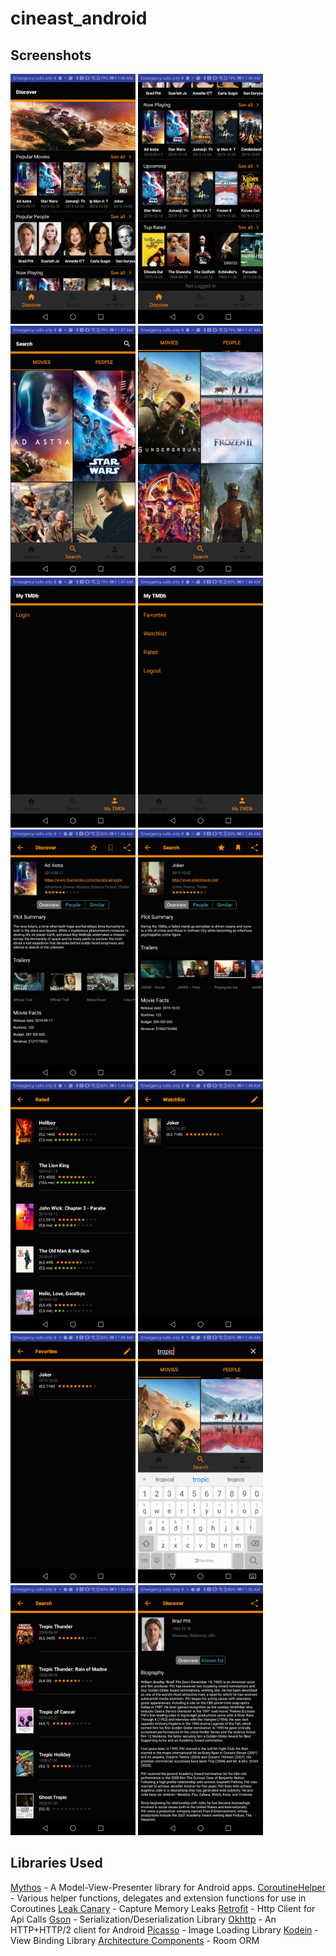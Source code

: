 # cineast_android



## Screenshots

<img src="screenshots/Screenshot_20200101-014642.jpg" width="200"> <img src="screenshots/Screenshot_20200101-014651.jpg" width="200"> <img src="screenshots/Screenshot_20200101-014702.jpg" width="200"> <img src="screenshots/Screenshot_20200101-014722.jpg" width="200"> <img src="screenshots/Screenshot_20200101-014737.jpg" width="200"> <img src="screenshots/Screenshot_20200101-014823.jpg" width="200">  <img src="screenshots/Screenshot_20200101-014833.jpg" width="200"> <img src="screenshots/Screenshot_20200101-014848.jpg" width="200">  <img src="screenshots/Screenshot_20200101-014901.jpg" width="200"> <img src="screenshots/Screenshot_20200101-014915.jpg" width="200">  <img src="screenshots/Screenshot_20200101-014924.jpg" width="200"> <img src="screenshots/Screenshot_20200101-014958.jpg" width="200"> <img src="screenshots/Screenshot_20200101-015015.jpg" width="200">  <img src="screenshots/Screenshot_20200101-015050.jpg" width="200"> 






## Libraries Used
[Mythos](https://github.com/jhavatar/mythos) - A Model-View-Presenter library for Android apps.
[CoroutineHelper](https://github.com/flatcircle/CoroutineHelper) - Various helper functions, delegates and extension functions for use in Coroutines
[Leak Canary](https://github.com/square/leakcanary) - Capture Memory Leaks
[Retrofit](https://square.github.io/retrofit/) - Http Client for Api Calls
[Gson](https://github.com/google/gson) - Serialization/Deserialization Library
[Okhttp](https://github.com/square/okhttp) - An HTTP+HTTP/2 client for Android
[Picasso](https://square.github.io/picasso/) - Image Loading Library
[Kodein](https://github.com/Kodein-Framework/Kodein-DI) - View Binding Library
[Architecture Components](https://developer.android.com/topic/libraries/architecture) - Room ORM
